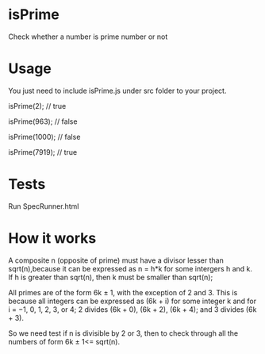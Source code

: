 isPrime
=======

Check whether a number is prime number or not

Usage
=======
You just need to include isPrime.js under src folder to your project.

isPrime(2); // true

isPrime(963); // false

isPrime(1000); // false

isPrime(7919); // true

Tests
=======
Run SpecRunner.html

How it works
=======
A composite n (opposite of prime) must have a divisor lesser than sqrt(n),because it can be expressed as n = h*k for some intergers h and k. If h is greater than sqrt(n), then k must be smaller than sqrt(n);

All primes are of the form 6k ± 1, with the exception of 2 and 3. This is because all integers can be expressed as (6k + i) for some integer k and for i = −1, 0, 1, 2, 3, or 4; 2 divides (6k + 0), (6k + 2), (6k + 4); and 3 divides (6k + 3). 

So we need test if n is divisible by 2 or 3, then to check through all the numbers of form 6k ± 1<= sqrt(n). 

